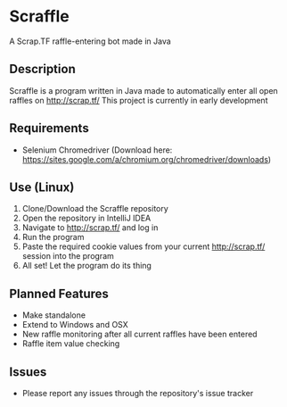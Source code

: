 # Scraffle
A Scrap.TF raffle-entering bot made in Java

## Description
Scraffle is a program written in Java made to automatically enter all open raffles on http://scrap.tf/
This project is currently in early development

## Requirements
  - Selenium Chromedriver (Download here: https://sites.google.com/a/chromium.org/chromedriver/downloads)
  
## Use (Linux)
  1. Clone/Download the Scraffle repository
  2. Open the repository in IntelliJ IDEA
  3. Navigate to http://scrap.tf/ and log in
  4. Run the program
  5. Paste the required cookie values from your current http://scrap.tf/ session into the program
  6. All set! Let the program do its thing

## Planned Features
  - Make standalone
  - Extend to Windows and OSX
  - New raffle monitoring after all current raffles have been entered
  - Raffle item value checking

## Issues
  - Please report any issues through the repository's issue tracker
